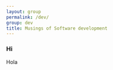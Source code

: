 ```yaml
---
layout: group
permalink: /dev/
group: dev
title: Musings of Software development
---
```


### Hi
Hola